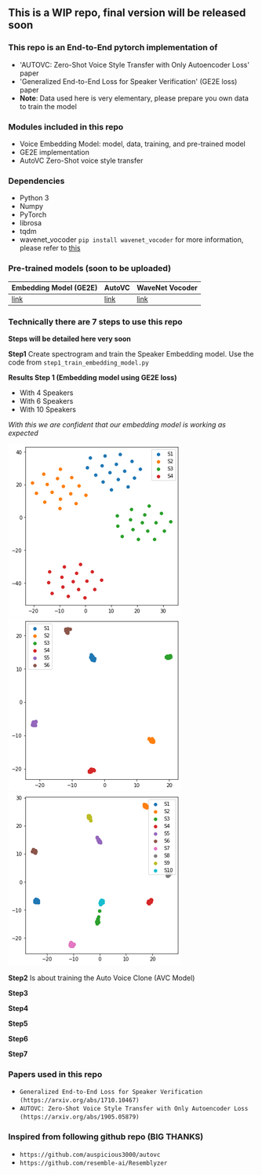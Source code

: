 ## This is a WIP repo, final version will be released soon

### This repo is an End-to-End pytorch implementation of 
- 'AUTOVC: Zero-Shot Voice Style Transfer with Only Autoencoder Loss' paper
- 'Generalized End-to-End Loss for Speaker Verification' (GE2E loss) paper
- **Note**: Data used here is very elementary, please prepare you own data to train the model


### Modules included in this repo
- Voice Embedding Model: model, data, training, and pre-trained model
- GE2E implementation  
- AutoVC Zero-Shot voice style transfer


### Dependencies
- Python 3
- Numpy
- PyTorch
- librosa
- tqdm
- wavenet_vocoder ```pip install wavenet_vocoder```
  for more information, please refer to [this](https://github.com/r9y9/wavenet_vocoder)



### Pre-trained models (soon to be uploaded)

| Embedding Model (GE2E) | AutoVC | WaveNet Vocoder |
|----------------|----------------|----------------|
| [link](#)| [link](#) | [link](#) |


### Technically there are 7 steps to use this repo
**Steps will be detailed here very soon**

**Step1** Create spectrogram and train the Speaker Embedding model. Use the code from ```step1_train_embedding_model.py```

**Results Step 1 (Embedding model using GE2E loss)**
- With 4 Speakers 
- With 6 Speakers
- With 10 Speakers

*With this we are confident that our embedding model is working as expected*

![Speaker classification for 4 speakers](static/outputs/embedding_model/emb_04_spkr.png)
![Speaker classification for 4 speakers](static/outputs/embedding_model/emb_06_spkr.png)
![Speaker classification for 4 speakers](static/outputs/embedding_model/emb_10_spkr.png)


**Step2** Is about training the Auto Voice Clone (AVC Model)

**Step3**

**Step4**

**Step5**

**Step6**

**Step7**


### Papers used in this repo
- ```Generalized End-to-End Loss for Speaker Verification (https://arxiv.org/abs/1710.10467)```
- ```AUTOVC: Zero-Shot Voice Style Transfer with Only Autoencoder Loss (https://arxiv.org/abs/1905.05879)```

### Inspired from following github repo (BIG THANKS)
- ```https://github.com/auspicious3000/autovc```
- ```https://github.com/resemble-ai/Resemblyzer```

